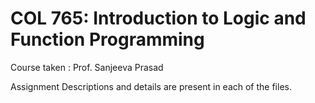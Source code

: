 # COL 765: Introduction to Logic and Function Programming

Course taken : Prof. Sanjeeva Prasad


Assignment Descriptions and details are present in each of the files.
